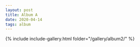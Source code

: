```yaml
---
layout: post
title: Album A
date: 2020-04-14
tags: album
---
```


{% include include-gallery.html folder="/gallery/album2/" %}